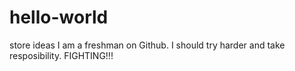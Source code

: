 # hello-world
store ideas 
I am a freshman on Github.
I should try harder and take resposibility.
FIGHTING!!!
